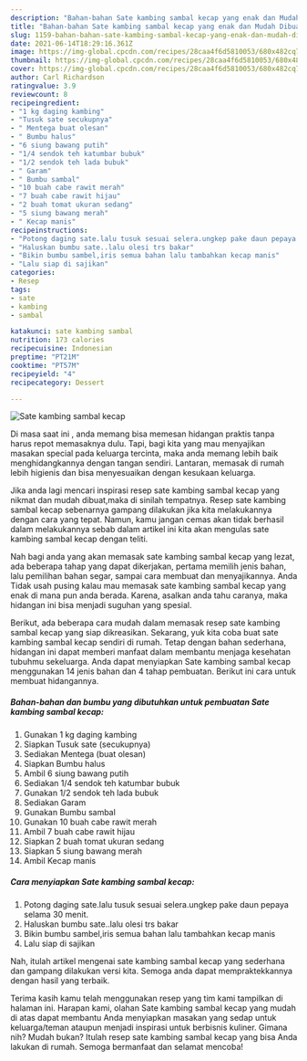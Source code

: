 ```yaml
---
description: "Bahan-bahan Sate kambing sambal kecap yang enak dan Mudah Dibuat"
title: "Bahan-bahan Sate kambing sambal kecap yang enak dan Mudah Dibuat"
slug: 1159-bahan-bahan-sate-kambing-sambal-kecap-yang-enak-dan-mudah-dibuat
date: 2021-06-14T18:29:16.361Z
image: https://img-global.cpcdn.com/recipes/28caa4f6d5810053/680x482cq70/sate-kambing-sambal-kecap-foto-resep-utama.jpg
thumbnail: https://img-global.cpcdn.com/recipes/28caa4f6d5810053/680x482cq70/sate-kambing-sambal-kecap-foto-resep-utama.jpg
cover: https://img-global.cpcdn.com/recipes/28caa4f6d5810053/680x482cq70/sate-kambing-sambal-kecap-foto-resep-utama.jpg
author: Carl Richardson
ratingvalue: 3.9
reviewcount: 8
recipeingredient:
- "1 kg daging kambing"
- "Tusuk sate secukupnya"
- " Mentega buat olesan"
- " Bumbu halus"
- "6 siung bawang putih"
- "1/4 sendok teh katumbar bubuk"
- "1/2 sendok teh lada bubuk"
- " Garam"
- " Bumbu sambal"
- "10 buah cabe rawit merah"
- "7 buah cabe rawit hijau"
- "2 buah tomat ukuran sedang"
- "5 siung bawang merah"
- " Kecap manis"
recipeinstructions:
- "Potong daging sate.lalu tusuk sesuai selera.ungkep pake daun pepaya selama 30 menit."
- "Haluskan bumbu sate..lalu olesi trs bakar"
- "Bikin bumbu sambel,iris semua bahan lalu tambahkan kecap manis"
- "Lalu siap di sajikan"
categories:
- Resep
tags:
- sate
- kambing
- sambal

katakunci: sate kambing sambal 
nutrition: 173 calories
recipecuisine: Indonesian
preptime: "PT21M"
cooktime: "PT57M"
recipeyield: "4"
recipecategory: Dessert

---
```



![Sate kambing sambal kecap](https://img-global.cpcdn.com/recipes/28caa4f6d5810053/680x482cq70/sate-kambing-sambal-kecap-foto-resep-utama.jpg)

Di masa  saat ini , anda memang bisa memesan hidangan praktis tanpa harus repot memasaknya dulu. Tapi, bagi kita yang mau menyajikan masakan special pada keluarga tercinta, maka anda memang lebih baik menghidangkannya dengan tangan sendiri. Lantaran, memasak di rumah lebih higienis dan bisa menyesuaikan dengan kesukaan keluarga.

Jika anda lagi mencari inspirasi resep sate kambing sambal kecap yang nikmat dan mudah dibuat,maka di sinilah tempatnya. Resep sate kambing sambal kecap  sebenarnya gampang dilakukan jika kita melakukannya dengan cara yang tepat. Namun, kamu jangan cemas akan tidak berhasil dalam melakukannya 
sebab dalam artikel ini kita akan mengulas sate kambing sambal kecap dengan teliti.  



Nah bagi anda yang akan memasak sate kambing sambal kecap yang lezat, ada beberapa tahap yang dapat dikerjakan, pertama memilih jenis bahan, lalu pemilihan bahan segar, sampai cara membuat dan menyajikannya. Anda Tidak usah pusing kalau mau memasak sate kambing sambal kecap yang enak di mana pun anda berada. Karena, asalkan anda  tahu caranya, maka hidangan ini bisa menjadi suguhan yang spesial.

Berikut, ada beberapa cara mudah dalam memasak resep sate kambing sambal kecap yang siap dikreasikan. Sekarang, yuk kita coba buat sate kambing sambal kecap sendiri di rumah. Tetap dengan bahan sederhana, hidangan ini dapat memberi manfaat dalam membantu menjaga kesehatan tubuhmu sekeluarga. Anda dapat menyiapkan Sate kambing sambal kecap menggunakan 14 jenis bahan dan 4 tahap pembuatan. Berikut ini cara untuk membuat hidangannya.

<!--inarticleads1-->

##### Bahan-bahan dan bumbu yang dibutuhkan untuk pembuatan Sate kambing sambal kecap:

1. Gunakan 1 kg daging kambing
1. Siapkan Tusuk sate (secukupnya)
1. Sediakan  Mentega (buat olesan)
1. Siapkan  Bumbu halus
1. Ambil 6 siung bawang putih
1. Sediakan 1/4 sendok teh katumbar bubuk
1. Gunakan 1/2 sendok teh lada bubuk
1. Sediakan  Garam
1. Gunakan  Bumbu sambal
1. Gunakan 10 buah cabe rawit merah
1. Ambil 7 buah cabe rawit hijau
1. Siapkan 2 buah tomat ukuran sedang
1. Siapkan 5 siung bawang merah
1. Ambil  Kecap manis




<!--inarticleads2-->

##### Cara menyiapkan Sate kambing sambal kecap:

1. Potong daging sate.lalu tusuk sesuai selera.ungkep pake daun pepaya selama 30 menit.
1. Haluskan bumbu sate..lalu olesi trs bakar
1. Bikin bumbu sambel,iris semua bahan lalu tambahkan kecap manis
1. Lalu siap di sajikan




Nah, itulah artikel mengenai  sate kambing sambal kecap  yang sederhana dan gampang dilakukan versi kita. Semoga anda dapat mempraktekkannya dengan hasil yang terbaik. 

Terima kasih kamu telah menggunakan resep yang tim kami tampilkan di halaman ini. Harapan kami, olahan  Sate kambing sambal kecap yang mudah di atas dapat membantu Anda menyiapkan masakan yang sedap untuk keluarga/teman ataupun menjadi inspirasi untuk berbisnis kuliner. Gimana nih? Mudah bukan? Itulah resep sate kambing sambal kecap yang bisa Anda lakukan di rumah. Semoga bermanfaat dan selamat mencoba!

